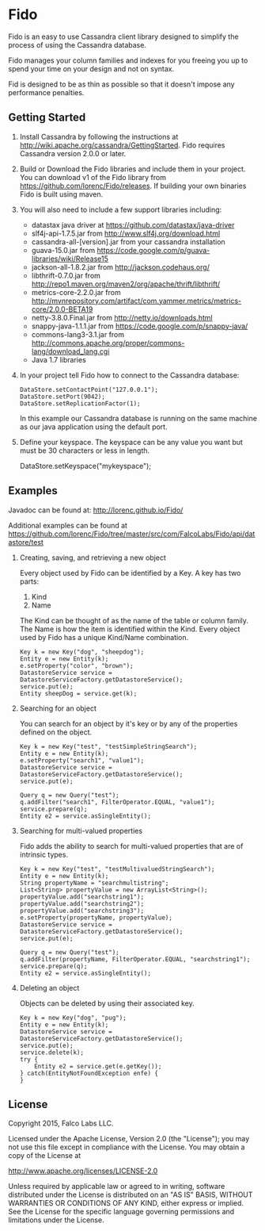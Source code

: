 Fido
====

Fido is an easy to use Cassandra client library designed to simplify the process of using the Cassandra database.

Fido manages your column families and indexes for you freeing you up to spend your time on your design and not on syntax.

Fid is designed to be as thin as possible so that it doesn't impose any performance penalties.

Getting Started
-------------------------

1.  Install Cassandra by following the instructions at http://wiki.apache.org/cassandra/GettingStarted.  Fido requires Cassandra version 2.0.0 or later.

2.  Build or Download the Fido libraries and include them in your project.  You can download v1 of the Fido library from https://github.com/lorenc/Fido/releases.  If building your own binaries Fido is built using maven.  

3.  You will also need to include a few support libraries including:
	- datastax java driver at https://github.com/datastax/java-driver 
	- slf4j-api-1.7.5.jar from http://www.slf4j.org/download.html
	- cassandra-all-[version].jar from your cassandra installation
	- guava-15.0.jar from https://code.google.com/p/guava-libraries/wiki/Release15
	- jackson-all-1.8.2.jar from http://jackson.codehaus.org/
	- libthrift-0.7.0.jar from http://repo1.maven.org/maven2/org/apache/thrift/libthrift/
	- metrics-core-2.2.0.jar from http://mvnrepository.com/artifact/com.yammer.metrics/metrics-core/2.0.0-BETA19
	- netty-3.8.0.Final.jar from http://netty.io/downloads.html
	- snappy-java-1.1.1.jar from https://code.google.com/p/snappy-java/
	- commons-lang3-3.1.jar from http://commons.apache.org/proper/commons-lang/download_lang.cgi
	- Java 1.7 libraries

4.  In your project tell Fido how to connect to the Cassandra database:
		
		DataStore.setContactPoint("127.0.0.1");
		DataStore.setPort(9042);
		DataStore.setReplicationFactor(1);
	 
	In this example our Cassandra database is running on the same machine as our java application using the default port.

5.  Define your keyspace.  The keyspace can be any value you want but must be 30 characters or less in length.

	DataStore.setKeyspace("mykeyspace");
	
Examples
-------------------------

Javadoc can be found at: http://lorenc.github.io/Fido/

Additional examples can be found at https://github.com/lorenc/Fido/tree/master/src/com/FalcoLabs/Fido/api/datastore/test

1.  Creating, saving, and retrieving a new object

	Every object used by Fido can be identified by a Key.  A key has two parts:
	
	1.  Kind
	2.  Name
	
	The Kind can be thought of as the name of the table or column family.  The Name is how the item is identified within the Kind.  Every object used by Fido has a unique Kind/Name combination. 
	
		Key k = new Key("dog", "sheepdog");
		Entity e = new Entity(k);
		e.setProperty("color", "brown");
		DatastoreService service = DatastoreServiceFactory.getDatastoreService();
		service.put(e);
		Entity sheepDog = service.get(k);
	
2.  Searching for an object

	You can search for an object by it's key or by any of the properties defined on the object.

		Key k = new Key("test", "testSimpleStringSearch");
		Entity e = new Entity(k);
		e.setProperty("search1", "value1");
		DatastoreService service = DatastoreServiceFactory.getDatastoreService();
		service.put(e);
		
		Query q = new Query("test");
		q.addFilter("search1", FilterOperator.EQUAL, "value1");
		service.prepare(q);
		Entity e2 = service.asSingleEntity();

3.  Searching for multi-valued properties

	Fido adds the ability to search for multi-valued properties that are of intrinsic types.  

		Key k = new Key("test", "testMultivaluedStringSearch");
		Entity e = new Entity(k);
		String propertyName = "searchmultistring";
		List<String> propertyValue = new ArrayList<String>();
		propertyValue.add("searchstring1");
		propertyValue.add("searchstring2");
		propertyValue.add("searchstring3");
		e.setProperty(propertyName, propertyValue);
		DatastoreService service = DatastoreServiceFactory.getDatastoreService();
		service.put(e);
		
		Query q = new Query("test");
		q.addFilter(propertyName, FilterOperator.EQUAL, "searchstring1");
		service.prepare(q);
		Entity e2 = service.asSingleEntity();
			
4.  Deleting an object

	Objects can be deleted by using their associated key.
			
		Key k = new Key("dog", "pug");
		Entity e = new Entity(k);
		DatastoreService service = DatastoreServiceFactory.getDatastoreService();
		service.put(e);
		service.delete(k);
		try {
			Entity e2 = service.get(e.getKey());
		} catch(EntityNotFoundException enfe) {
		}

		
License
-------

Copyright 2015, Falco Labs LLC.

Licensed under the Apache License, Version 2.0 (the "License"); you may not use this file except in compliance with the License. You may obtain a copy of the License at

http://www.apache.org/licenses/LICENSE-2.0

Unless required by applicable law or agreed to in writing, software distributed under the License is distributed on an "AS IS" BASIS, WITHOUT WARRANTIES OR CONDITIONS OF ANY KIND, either express or implied. See the License for the specific language governing permissions and limitations under the License.			
